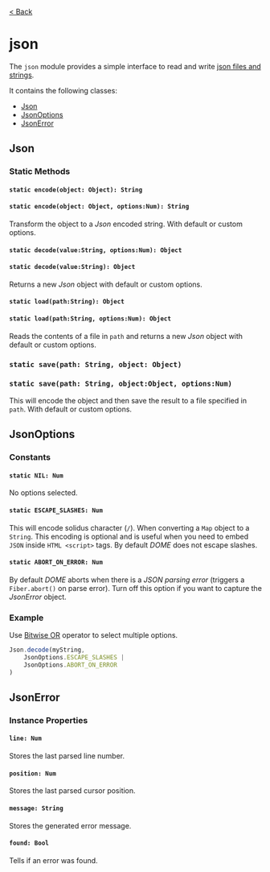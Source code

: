 [< Back](.)

json
================

The `json` module provides a simple interface to read and write [json files and strings](https://www.json.org/json-en.html).

It contains the following classes:

* [Json](#json)
* [JsonOptions](#jsonoptions)
* [JsonError](#jsonerror)

## Json

### Static Methods
#### `static encode(object: Object): String`
#### `static encode(object: Object, options:Num): String`
Transform the object to a _Json_ encoded string. With default or custom options.

#### `static decode(value:String, options:Num): Object`
#### `static decode(value:String): Object`
Returns a new _Json_ object with default or custom options.

#### `static load(path:String): Object`
#### `static load(path:String, options:Num): Object`
Reads the contents of a file in `path` and returns a new _Json_ object with default or custom options.

### `static save(path: String, object: Object)`
### `static save(path: String, object:Object, options:Num)`
This will encode the object and then save the result to a file specified in `path`. With default or custom options.

## JsonOptions

### Constants

#### `static NIL: Num`
No options selected.

#### `static ESCAPE_SLASHES: Num`
This will encode solidus character (`/`). When converting a `Map` object to a `String`. This encoding is optional and is useful when you need to embed `JSON` inside `HTML <script>` tags. By default _DOME_ does not escape slashes.

#### `static ABORT_ON_ERROR: Num`
By default _DOME_  aborts when there is a _JSON parsing error_ (triggers a `Fiber.abort()` on parse error). Turn off this option if you want to capture the _JsonError_ object.

### Example

Use [Bitwise OR](https://wren.io/method-calls.html#operators) operator to select multiple options.

```js
Json.decode(myString, 
	JsonOptions.ESCAPE_SLASHES |
	JsonOptions.ABORT_ON_ERROR
)
```

## JsonError

### Instance Properties

#### `line: Num`
Stores the last parsed line number.

#### `position: Num`
Stores the last parsed cursor position.

#### `message: String`
Stores the generated error message.

#### `found: Bool`
Tells if an error was found.
